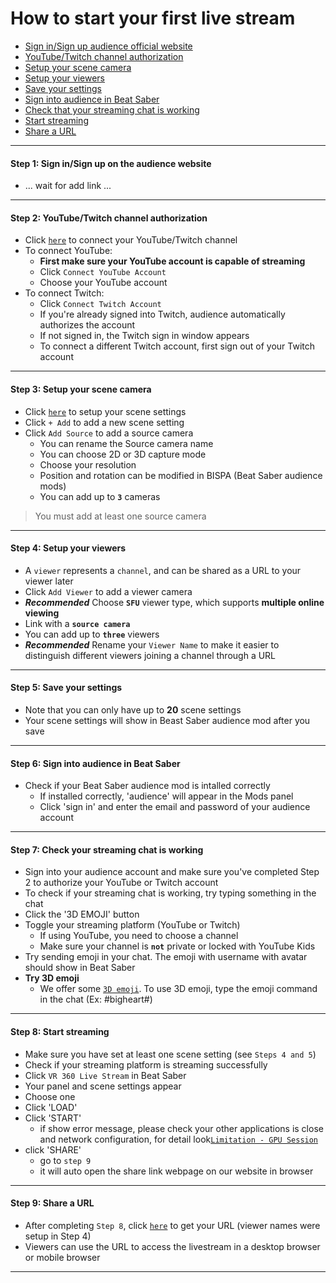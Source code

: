 
# How to start your first live stream
- [Sign in/Sign up audience official website](#step1)
- [YouTube/Twitch channel authorization](#step2)
- [Setup your scene camera](#step3)
- [Setup your viewers](#step4)
- [Save your settings](#step5)
- [Sign into audience in Beat Saber](#step6)
- [Check that your streaming chat is working](#step7)
- [Start streaming](#step8)
- [Share a URL](#step9)
****
#### <a name="step1"> Step 1:  Sign in/Sign up on the audience website
- ... wait for add link ...
****

#### <a name="step2"> Step 2: YouTube/Twitch channel authorization
- Click [`here`](https://staging-web.meta-audience.com/en-us/accounts/chatSetting/) to connect your YouTube/Twitch channel
- To connect YouTube:
    - **First make sure your YouTube account is capable of streaming**
    - Click `Connect YouTube Account`
    - Choose your YouTube account
- To connect Twitch:
    - Click `Connect Twitch Account`
    - If you're already signed into Twitch, audience automatically authorizes the account
    - If not signed in, the Twitch sign in window appears
    - To connect a different Twitch account, first sign out of your Twitch account

****
#### <a name="step3"> Step 3: Setup your scene camera
- Click [`here`](https://staging-web.meta-audience.com/en-us/accounts/scenes/) to setup your scene settings
- Click `+ Add` to add a new scene setting
- Click `Add Source` to add a source camera
    - You can rename the Source camera name
    - You can choose 2D or 3D capture mode
    - Choose your resolution
    - Position and rotation can be modified in BISPA (Beat Saber audience mods)
    - You can add up to **`3`** cameras
> You must add at least one source camera
****
#### <a name="step4"> Step 4: Setup your viewers
- A `viewer` represents a `channel`, and can be shared as a URL to your viewer later
- Click `Add Viewer` to add a viewer camera
- ***Recommended*** Choose **`SFU`** viewer type, which supports **multiple online viewing**
- Link with a **`source camera`**
- You can add up to **`three`** viewers
- ***Recommended*** Rename your `Viewer Name` to make it easier to distinguish different viewers joining a channel through a URL
****
#### <a name="step5"> Step 5: Save your settings
- Note that you can only have up to **20** scene settings
- Your scene settings will show in Beast Saber audience mod after you save
****
#### <a name="step6"> Step 6: Sign into audience in Beat Saber
- Check if your Beat Saber audience mod is intalled correctly
    - If installed correctly, 'audience' will appear in the Mods panel
    - Click 'sign in' and enter the email and password of your audience account
****
#### <a name="step7"> Step 7: Check your streaming chat is working
- Sign into your audience account and make sure you've completed Step 2 to authorize your YouTube or Twitch account
- To check if your streaming chat is working, try typing something in the chat
- Click the '3D EMOJI' button
- Toggle your streaming platform (YouTube or Twitch)
    - If using YouTube, you need to choose a channel
    - Make sure your channel is **`not`** private or locked with YouTube Kids
- Try sending emoji in your chat. The emoji with username with avatar should show in Beat Saber
- **Try 3D emoji** 
   - We offer some [`3D emoji`](https://staging-web.meta-audience.com/en-us/download/). To use 3D emoji, type the emoji command in the chat (Ex: #bigheart#)
****
#### <a name="step8"> Step 8: Start streaming
- Make sure you have set at least one scene setting (see `Steps 4 and 5`)
- Check if your streaming platform is streaming successfully
- Click `VR 360 Live Stream` in Beat Saber
- Your panel and scene settings appear
- Choose one
- Click 'LOAD'
- Click 'START'
    - if show error message, please check your other applications is close and network configuration, for detail look[`Limitation - GPU Session`](https://github.com/meta-audience/BeatSaber_audience/blob/DVAT-4532/docs/LIMITATION.md#gpu-session-problem)
- click 'SHARE'
    - go to `step 9`
    - it will auto open the share link webpage on our website in browser
****    
#### <a name="step9"> Step 9: Share a URL
- After completing `Step 8`, click [`here`](https://staging-web.meta-audience.com/en-us/accounts/userChannels/) to get your URL (viewer names were setup in Step 4)
- Viewers can use the URL to access the livestream in a desktop browser or mobile browser
****

